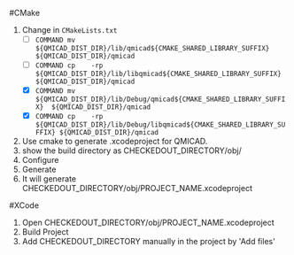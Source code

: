 #CMake
1. Change in `CMakeLists.txt`
   - [ ] `COMMAND mv        ${QMICAD_DIST_DIR}/lib/qmicad${CMAKE_SHARED_LIBRARY_SUFFIX}  ${QMICAD_DIST_DIR}/qmicad`
   - [ ] `COMMAND cp    -rp ${QMICAD_DIST_DIR}/lib/libqmicad${CMAKE_SHARED_LIBRARY_SUFFIX} ${QMICAD_DIST_DIR}/qmicad`
   - [x] `COMMAND mv        ${QMICAD_DIST_DIR}/lib/Debug/qmicad${CMAKE_SHARED_LIBRARY_SUFFIX}  ${QMICAD_DIST_DIR}/qmicad`
   - [x] `COMMAND cp    -rp ${QMICAD_DIST_DIR}/lib/Debug/libqmicad${CMAKE_SHARED_LIBRARY_SUFFIX} ${QMICAD_DIST_DIR}/qmicad`
  
2. Use cmake to generate .xcodeproject for QMICAD.
3. show the build directory as CHECKEDOUT_DIRECTORY/obj/
4. Configure
5. Generate
6. It will generate CHECKEDOUT_DIRECTORY/obj/PROJECT_NAME.xcodeproject

#XCode
1. Open CHECKEDOUT_DIRECTORY/obj/PROJECT_NAME.xcodeproject
2. Build Project
4. Add CHECKEDOUT_DIRECTORY manually in the project by 'Add files'

